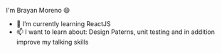 I'm Brayan Moreno 😄

- 🌱 I’m currently learning ReactJS
- 📫 I want to learn about: Design Paterns, unit testing and in addition improve my talking skills
<!--
**JustPya/JustPya** is a ✨ _special_ ✨ repository because its `README.md` (this file) appears on your GitHub profile.

Here are some ideas to get you 💻started:

- 🔭 I’m currently working on ...
- 🌱 I’m currently learning ...
- 👯 I’m looking to collaborate on ...
- 🤔 I’m looking for help with ...
- 💬 Ask me about ...
- 📫 How to reach me: ...
- 😄 Pronouns: ...
- ⚡ Fun fact: ...
-->
